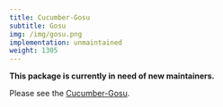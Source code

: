 ```yaml
---
title: Cucumber-Gosu
subtitle: Gosu
img: /img/gosu.png
implementation: unmaintained
weight: 1305
---
```


**This package is currently in need of new maintainers.**

Please see the [Cucumber-Gosu](https://github.com/cucumber/cucumber-jvm-gosu).
